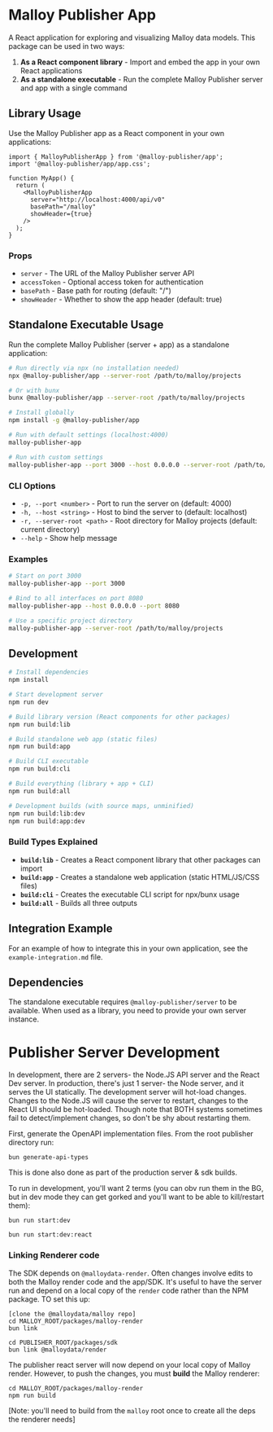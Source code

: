 # Malloy Publisher App

A React application for exploring and visualizing Malloy data models. This package can be used in two ways:

1. **As a React component library** - Import and embed the app in your own React applications
2. **As a standalone executable** - Run the complete Malloy Publisher server and app with a single command

## Library Usage

Use the Malloy Publisher app as a React component in your own applications:

```tsx
import { MalloyPublisherApp } from '@malloy-publisher/app';
import '@malloy-publisher/app/app.css';

function MyApp() {
  return (
    <MalloyPublisherApp 
      server="http://localhost:4000/api/v0"
      basePath="/malloy"
      showHeader={true}
    />
  );
}
```

### Props

- `server` - The URL of the Malloy Publisher server API
- `accessToken` - Optional access token for authentication
- `basePath` - Base path for routing (default: "/")
- `showHeader` - Whether to show the app header (default: true)

## Standalone Executable Usage

Run the complete Malloy Publisher (server + app) as a standalone application:

```bash
# Run directly via npx (no installation needed)
npx @malloy-publisher/app --server-root /path/to/malloy/projects

# Or with bunx
bunx @malloy-publisher/app --server-root /path/to/malloy/projects

# Install globally
npm install -g @malloy-publisher/app

# Run with default settings (localhost:4000)
malloy-publisher-app

# Run with custom settings
malloy-publisher-app --port 3000 --host 0.0.0.0 --server-root /path/to/malloy/projects
```

### CLI Options

- `-p, --port <number>` - Port to run the server on (default: 4000)
- `-h, --host <string>` - Host to bind the server to (default: localhost)
- `-r, --server-root <path>` - Root directory for Malloy projects (default: current directory)
- `--help` - Show help message

### Examples

```bash
# Start on port 3000
malloy-publisher-app --port 3000

# Bind to all interfaces on port 8080
malloy-publisher-app --host 0.0.0.0 --port 8080

# Use a specific project directory
malloy-publisher-app --server-root /path/to/malloy/projects
```

## Development

```bash
# Install dependencies
npm install

# Start development server
npm run dev

# Build library version (React components for other packages)
npm run build:lib

# Build standalone web app (static files)
npm run build:app

# Build CLI executable
npm run build:cli

# Build everything (library + app + CLI)
npm run build:all

# Development builds (with source maps, unminified)
npm run build:lib:dev
npm run build:app:dev
```

### Build Types Explained

- **`build:lib`** - Creates a React component library that other packages can import
- **`build:app`** - Creates a standalone web application (static HTML/JS/CSS files)  
- **`build:cli`** - Creates the executable CLI script for npx/bunx usage
- **`build:all`** - Builds all three outputs

## Integration Example

For an example of how to integrate this in your own application, see the `example-integration.md` file.

## Dependencies

The standalone executable requires `@malloy-publisher/server` to be available. When used as a library, you need to provide your own server instance.

# Publisher Server Development

In development, there are 2 servers- the Node.JS API server and the React Dev server.
In production, there's just 1 server- the Node server, and it serves the UI statically.
The development server will hot-load changes. Changes to the Node.JS will cause the server to restart, changes to the React UI should be hot-loaded. Though note that BOTH systems sometimes fail to detect/implement changes, so don't be shy about restarting them.

First, generate the OpenAPI implementation files. From the root publisher directory run:

```
bun generate-api-types
```

This is done also done as part of the production server & sdk builds.

To run in development, you'll want 2 terms (you can obv run them in the BG, but in dev mode they
can get gorked and you'll want to be able to kill/restart them):

```
bun run start:dev
```

```
bun run start:dev:react
```

### Linking Renderer code

The SDK depends on `@malloydata-render`. Often changes involve edits to both the Malloy render code and the app/SDK. It's useful to have the server run and depend on a local copy of the `render` code rather than the NPM package. TO set this up:

```
[clone the @malloydata/malloy repo]
cd MALLOY_ROOT/packages/malloy-render
bun link

cd PUBLISHER_ROOT/packages/sdk
bun link @malloydata/render
```

The publisher react server will now depend on your local copy of Malloy render. However, to push the changes, you must **build** the Malloy renderer:

```
cd MALLOY_ROOT/packages/malloy-render
npm run build
```

[Note: you'll need to build from the `malloy` root once to create all the deps the renderer needs]
